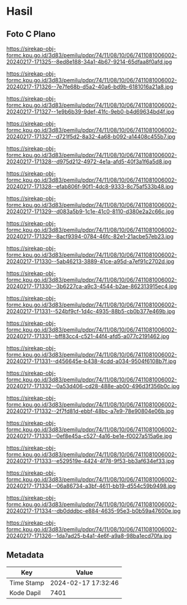 # Hasil

## Foto C Plano

https://sirekap-obj-formc.kpu.go.id/3d83/pemilu/pdpr/74/11/08/10/06/7411081006002-20240217-171325--8ed8e188-34a1-4b67-9214-65dfaa8f0afd.jpg

https://sirekap-obj-formc.kpu.go.id/3d83/pemilu/pdpr/74/11/08/10/06/7411081006002-20240217-171326--7e7fe68b-d5a2-40a6-bd9b-6181016a21a8.jpg

https://sirekap-obj-formc.kpu.go.id/3d83/pemilu/pdpr/74/11/08/10/06/7411081006002-20240217-171327--1e9b6b39-9def-41fc-9eb0-b4d69634bd4f.jpg

https://sirekap-obj-formc.kpu.go.id/3d83/pemilu/pdpr/74/11/08/10/06/7411081006002-20240217-171327--d721f5d2-8a32-4a68-b092-a14408c455b7.jpg

https://sirekap-obj-formc.kpu.go.id/3d83/pemilu/pdpr/74/11/08/10/06/7411081006002-20240217-171328--d975d212-4972-4e1a-afd5-40f3a1f6a5d8.jpg

https://sirekap-obj-formc.kpu.go.id/3d83/pemilu/pdpr/74/11/08/10/06/7411081006002-20240217-171328--efab806f-90f1-4dc8-9333-8c75af533b48.jpg

https://sirekap-obj-formc.kpu.go.id/3d83/pemilu/pdpr/74/11/08/10/06/7411081006002-20240217-171329--d083a5b9-1c1e-41c0-8110-d380e2a2c66c.jpg

https://sirekap-obj-formc.kpu.go.id/3d83/pemilu/pdpr/74/11/08/10/06/7411081006002-20240217-171329--8acf9394-0784-46fc-82e1-21acbe57eb23.jpg

https://sirekap-obj-formc.kpu.go.id/3d83/pemilu/pdpr/74/11/08/10/06/7411081006002-20240217-171330--5ab46213-3889-41ce-a95d-a7ef91c2702d.jpg

https://sirekap-obj-formc.kpu.go.id/3d83/pemilu/pdpr/74/11/08/10/06/7411081006002-20240217-171330--3b6227ca-a9c3-4544-b2ae-862313915ec4.jpg

https://sirekap-obj-formc.kpu.go.id/3d83/pemilu/pdpr/74/11/08/10/06/7411081006002-20240217-171331--524bf9cf-1d4c-4935-88b5-cb0b377e469b.jpg

https://sirekap-obj-formc.kpu.go.id/3d83/pemilu/pdpr/74/11/08/10/06/7411081006002-20240217-171331--bff83cc4-c521-44f4-afd5-a077c2191462.jpg

https://sirekap-obj-formc.kpu.go.id/3d83/pemilu/pdpr/74/11/08/10/06/7411081006002-20240217-171331--d456645e-b438-4cdd-a034-9504f6108b7f.jpg

https://sirekap-obj-formc.kpu.go.id/3d83/pemilu/pdpr/74/11/08/10/06/7411081006002-20240217-171332--0a53d406-cd28-488e-ab00-496d3f356b0c.jpg

https://sirekap-obj-formc.kpu.go.id/3d83/pemilu/pdpr/74/11/08/10/06/7411081006002-20240217-171332--2f7fd81d-ebbf-48bc-a7e9-78e90804e06b.jpg

https://sirekap-obj-formc.kpu.go.id/3d83/pemilu/pdpr/74/11/08/10/06/7411081006002-20240217-171333--0ef8e45a-c527-4a16-be1e-f0027a515a6e.jpg

https://sirekap-obj-formc.kpu.go.id/3d83/pemilu/pdpr/74/11/08/10/06/7411081006002-20240217-171333--e529519e-4424-4f78-9f53-bb3af634ef33.jpg

https://sirekap-obj-formc.kpu.go.id/3d83/pemilu/pdpr/74/11/08/10/06/7411081006002-20240217-171334--06a86734-a3bf-4611-bb19-d554c59b9498.jpg

https://sirekap-obj-formc.kpu.go.id/3d83/pemilu/pdpr/74/11/08/10/06/7411081006002-20240217-171334--db0dddbc-e884-4635-95e3-b0b59a47600e.jpg

https://sirekap-obj-formc.kpu.go.id/3d83/pemilu/pdpr/74/11/08/10/06/7411081006002-20240217-171326--1da7ad25-b4a1-4e6f-a9a8-98ba1ecd70fa.jpg


## Metadata

| Key        | Value               |
| ---------- | ------------------- |
| Time Stamp | 2024-02-17 17:32:46 |
| Kode Dapil | 7401                |



